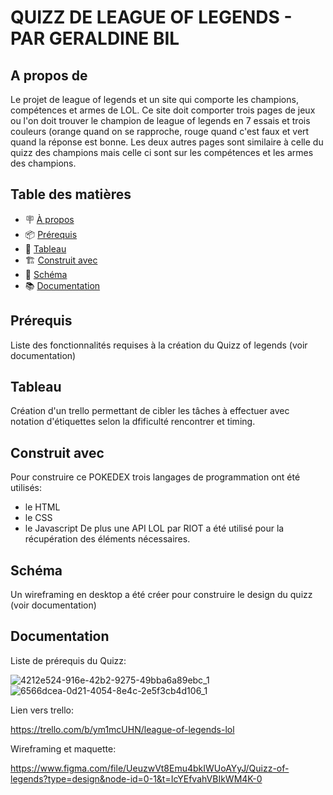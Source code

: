 # QUIZZ DE LEAGUE OF LEGENDS - PAR GERALDINE BIL

## A propos de

 Le projet de league of legends et un site qui comporte les champions, compétences et armes de LOL. Ce site doit comporter trois pages de jeux ou l'on doit trouver le champion de league of legends en 
7 essais et trois couleurs (orange quand on se rapproche, rouge quand c'est faux et vert quand la réponse est bonne. Les deux autres pages sont similaire à celle du quizz des champions mais celle ci sont sur 
les compétences et les armes des champions.

## Table des matières

- 🪧 [À propos](#à-propos)
- 📦 [Prérequis](#prérequis)
- 🚀 [Tableau](#tableau)
- 🏗️ [Construit avec](#construit-avec)
- 📝 [Schéma](#schéma)
- 📚 [Documentation](#documentation)

## Prérequis

Liste des fonctionnalités requises à la création du Quizz of legends (voir documentation)

## Tableau

Création d'un trello permettant de cibler les tâches à effectuer avec notation d'étiquettes selon la dfificulté rencontrer et timing.


## Construit avec

Pour construire ce POKEDEX trois langages de programmation ont été utilisés:
- le HTML
-  le CSS
-  le Javascript
De plus une API LOL par RIOT a été utilisé pour la récupération des éléments nécessaires.


## Schéma

Un wireframing en desktop a été créer pour construire le design du quizz (voir documentation)

## Documentation

Liste de prérequis du Quizz: 

![4212e524-916e-42b2-9275-49bba6a89ebc_1](https://github.com/geraldinebil/league/assets/113667275/4bc4b6fc-338d-4d90-8949-7121ee6216f4)
![6566dcea-0d21-4054-8e4c-2e5f3cb4d106_1](https://github.com/geraldinebil/league/assets/113667275/737dbee3-47be-4ff6-84fc-22df6ec1d1d1)


Lien vers trello:

https://trello.com/b/ym1mcUHN/league-of-legends-lol

Wireframing et maquette:

https://www.figma.com/file/UeuzwVt8Emu4bkIWUoAYyJ/Quizz-of-legends?type=design&node-id=0-1&t=IcYEfvahVBIkWM4K-0

